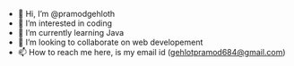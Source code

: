 - 👋 Hi, I’m @pramodgehloth
- 👀 I’m interested in coding
- 🌱 I’m currently learning Java
- 💞️ I’m looking to collaborate on web developement
- 📫 How to reach me here, is my email id (gehlotpramod684@gmail.com)

<!---
pramodgehloth/pramodgehloth is a ✨ special ✨ 
--->
